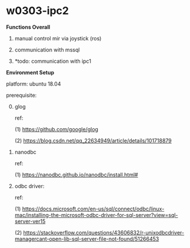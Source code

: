 # w0303-ipc2

**Functions Overall**

1. manual control mir via joystick (ros)

2. communication with mssql

3. *todo: communication with ipc1


**Environment Setup**

platform: ubuntu 18.04

prerequisite:

0. glog

   ref:

   (1) https://github.com/google/glog

   (2) https://blog.csdn.net/qq_22634949/article/details/101718879

1. nanodbc
   
   ref:

   (1) https://nanodbc.github.io/nanodbc/install.html#

2. odbc driver: 
   
    ref: 
   
   (1) https://docs.microsoft.com/en-us/sql/connect/odbc/linux-mac/installing-the-microsoft-odbc-driver-for-sql-server?view=sql-server-ver15

   (2) https://stackoverflow.com/questions/43606832/r-unixodbcdriver-managercant-open-lib-sql-server-file-not-found/51266453